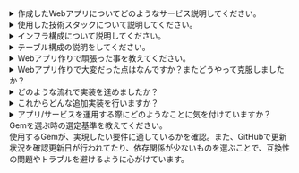 <details>
<summary>作成したWebアプリについてどのようなサービス説明してください。</summary>
プログラミング学習を始めた頃、読書する場所を探すのが大変だと感じ、気軽に探せる専用アプリの開発を思いつきました。そこで読書に適した場所を簡単に見つけられる「Cafe-book」を作成しました。
</details>
<details>
<summary>使用した技術スタックについて説明してください。</summary>
Ruby on Rails：Webアプリの開発で使う便利なフレームワークです。
HTML/CSS：HTMLでページの構造を作り、CSSでデザインを整えました。
JavaScript：ページに動きをつけて、動的なコンテンツを追加しました。
PostgreSQL：データベースとして使用し、アプリ内のデータを管理しました。
Git：コードの履歴を管理し、変更内容を追跡して開発をスムーズに進めました。
</details>
<details>
<summary>インフラ構成について説明してください。</summary>
Render.comを使ってRailsアプリをホスティングし、データベースはマネージドPostgreSQLで管理しています。静的ファイル配信やSSL設定は自動で行われ、CI/CDでコード変更時に自動デプロイされる仕組みです。これにより、シンプルかつ効率的な運用が可能です。SSL設定とは、Webサイトやアプリケーションの通信を暗号化するための設定です。
</details>
<details>
<summary>テーブル構成の説明をしてください。</summary>
データベースには、ユーザー、店舗、レビュー、店舗画像の情報を管理するテーブルがあります。各テーブルは外部キーで関連付けられています。
</details>
<details>
<summary>Webアプリ作りで頑張った事を教えてください。</summary>
エラーが発生した際は、まずエラーの原因と理由を整理し、エラー箇所を特定してから対処方法を予測しながら作業を進めました。エラーの詳細をまとめることで、自分自身で問題の特定ができるだけでなく、エラーが発生した場合に他の人に質問する際にも、より的確に状況を伝えられるよう意識して取り組みました。スクールで学習中はもし解決に時間がかかりそうな場合は質問掲示板にエラーについて整理してたものをアップし相談し作業が滞らないような工夫を行いました。
</details>
<details>
<summary>Webアプリ作りで大変だった点はなんですか？またどうやって克服しましたか？</summary>
エラーが発生した際に、原因の特定や解決が難しいと感じることがありました。しかし、エラーの原因を徹底的に調べ、情報を整理してまとめることで、徐々にエラーの範囲を特定できるようになり、解決に繋げられるようになりました。
プログラミングスクールでは、主にテキストベースで質問する形式だったため、単に『どこが間違っているか分かりません』と尋ねるだけではなく、エラーが起きた原因や現在の状況を自分で整理してから質問する必要がありました。最初はこれが大変で、どのように質問すれば適切な回答を得られるかを学ぶ必要がありました。
具体的には、エラー内容を調べた上で、仮説を立てたり、エラーが発生したコードの部分を明確にするなど、質問の精度を高める努力をしました。また、途中で行き詰まった際には、適宜質問を行い、いただいたアドバイスをもとに再度取り組むことで、解決策を見つけられるようになりました。この経験を通じて、エラーの原因特定力や、的確に質問するスキルを身に付けることができたと感じています。
</details>
<details>
<summary>どのような流れで実装を進めましたか？</summary>
機能ごとにイシューを作成し、その実装方法を明確に記述した後、実装を進めていく方法で作業を進めていました。
イシューを作成する際には、機能ごとにタスクを細分化し、それぞれに実装の手順や注意点を記載しました。その後、実装を進める中で、進捗を確認しつつ、実装した機能が問題なく動作しているかをテストしました。また、問題が発生した場合には、その原因を調査し、解決方法を明確にした上で再度作業を行いました。
</details>
<details>
<summary>これからどんな追加実装を行いますか？</summary>
今後はGoogleから探す機能とおすすめの場所を共有できるように投稿機能を追加したいと考えています。まだテストコードを作成していないのでテストコードを書いて実装がきちんとできているのかも並行して行いたいと考えています。
</details>
<details>
<summary>アプリ/サービスを運用する際にどのようなことに気を付けていますか？</summary>
リリースして終わりではなく、実際にユーザーに使ってもらったフィードバックの反映や、機能のアップデートなどを行って運用を続けていることが大事だと考えています。
</details>
<summary>Gemを選ぶ時の選定基準を教えてください。</summary>
使用するGemが、実現したい要件に適しているかを確認。また、GitHubで更新状況を確認更新日が行われてたり、依存関係が少ないものを選ぶことで、互換性の問題やトラブルを避けるように心がけています。
</details>
<summary>
</summary>
</details>
